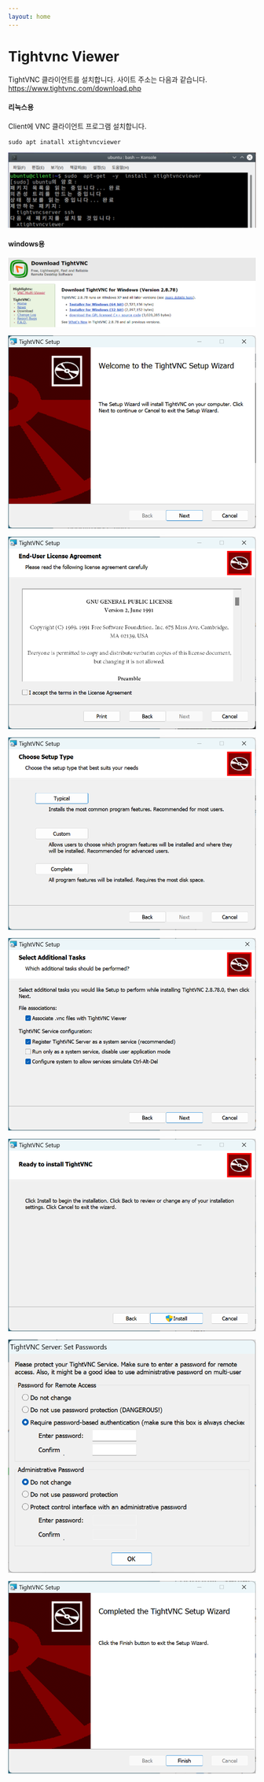 ```yaml
---
layout: home
---
```


# Tightvnc Viewer


TightVNC 클라이언트를 설치합니다. 사이트 주소는 다음과 같습니다. https://www.tightvnc.com/download.php



#### 리눅스용

Client에 VNC 클라이언트 프로그램 설치합니다.

```
sudo apt inatall xtightvncviewer
```



![image-20230329233551940](./img/image-20230329233551940.png)



#### windows용

![image-20230330000403631](./img/image-20230330000403631.png)



![image-20230330000434928](./img/image-20230330000434928.png)



![image-20230330000456245](./img/image-20230330000456245.png)



![image-20230330000519229](./img/image-20230330000519229.png)



![image-20230330000540882](./img/image-20230330000540882.png)



![image-20230330000558470](./img/image-20230330000558470.png)



![image-20230330000629455](./img/image-20230330000629455.png)



![image-20230330000656165](./img/image-20230330000656165.png)

